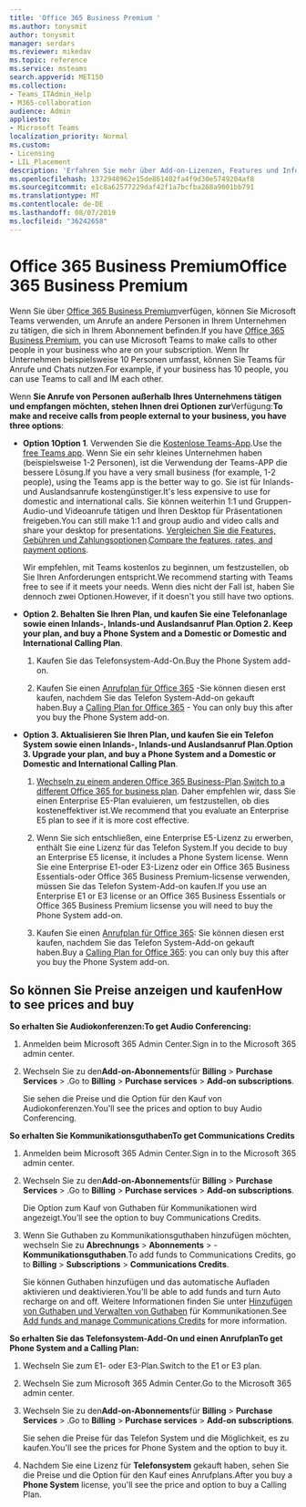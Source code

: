 ```yaml
---
title: 'Office 365 Business Premium '
ms.author: tonysmit
author: tonysmit
manager: serdars
ms.reviewer: mikedav
ms.topic: reference
ms.service: msteams
search.appverid: MET150
ms.collection:
- Teams_ITAdmin_Help
- M365-collaboration
audience: Admin
appliesto:
- Microsoft Teams
localization_priority: Normal
ms.custom:
- Licensing
- LIL_Placement
description: 'Erfahren Sie mehr über Add-on-Lizenzen, Features und Informationen zum Kauf von Office 365 Business Premium-Plänen. '
ms.openlocfilehash: 1372948962e15de861402fa4f9d30e5749204af8
ms.sourcegitcommit: e1c8a62577229daf42f1a7bcfba268a9001bb791
ms.translationtype: MT
ms.contentlocale: de-DE
ms.lasthandoff: 08/07/2019
ms.locfileid: "36242658"
---
```

# <a name="office-365-business-premium"></a><span data-ttu-id="818bf-103">Office 365 Business Premium</span><span class="sxs-lookup"><span data-stu-id="818bf-103">Office 365 Business Premium</span></span>

<span data-ttu-id="818bf-104">Wenn Sie über [Office 365 Business Premium](https://products.office.com/en/business/office-365-business-premium)verfügen, können Sie Microsoft Teams verwenden, um Anrufe an andere Personen in Ihrem Unternehmen zu tätigen, die sich in Ihrem Abonnement befinden.</span><span class="sxs-lookup"><span data-stu-id="818bf-104">If you have [Office 365 Business Premium](https://products.office.com/en/business/office-365-business-premium), you can use Microsoft Teams to make calls to other people in your business who are on your subscription.</span></span> <span data-ttu-id="818bf-105">Wenn Ihr Unternehmen beispielsweise 10 Personen umfasst, können Sie Teams für Anrufe und Chats nutzen.</span><span class="sxs-lookup"><span data-stu-id="818bf-105">For example, if your business has 10 people, you can use Teams to call and IM each other.</span></span>

<span data-ttu-id="818bf-106">Wenn **Sie Anrufe von Personen außerhalb Ihres Unternehmens tätigen und empfangen möchten, stehen Ihnen drei Optionen zur**Verfügung:</span><span class="sxs-lookup"><span data-stu-id="818bf-106">**To make and receive calls from people external to your business, you have three options**:</span></span>

- <span data-ttu-id="818bf-107">**Option 1**</span><span class="sxs-lookup"><span data-stu-id="818bf-107">**Option 1**.</span></span> <span data-ttu-id="818bf-108">Verwenden Sie die [﻿Kostenlose Teams-App](https://products.office.com/microsoft-teams/free).</span><span class="sxs-lookup"><span data-stu-id="818bf-108">Use the [free Teams app](https://products.office.com/microsoft-teams/free).</span></span> <span data-ttu-id="818bf-109">Wenn Sie ein sehr kleines Unternehmen haben (beispielsweise 1-2 Personen), ist die Verwendung der Teams-APP die bessere Lösung.</span><span class="sxs-lookup"><span data-stu-id="818bf-109">If you have a very small business (for example, 1-2 people), using the Teams app is the better way to go.</span></span> <span data-ttu-id="818bf-110">Sie ist für Inlands- und Auslandsanrufe kostengünstiger.</span><span class="sxs-lookup"><span data-stu-id="818bf-110">It's less expensive to use for domestic and international calls.</span></span> <span data-ttu-id="818bf-111">Sie können weiterhin 1:1 und Gruppen-Audio-und Videoanrufe tätigen und Ihren Desktop für Präsentationen freigeben.</span><span class="sxs-lookup"><span data-stu-id="818bf-111">You can still make 1:1 and group audio and video calls and share your desktop for presentations.</span></span> <span data-ttu-id="818bf-112">[Vergleichen Sie die Features, Gebühren und Zahlungsoptionen](https://products.office.com/microsoft-teams/free).</span><span class="sxs-lookup"><span data-stu-id="818bf-112">[Compare the features, rates, and payment options](https://products.office.com/microsoft-teams/free).</span></span>

     <span data-ttu-id="818bf-113">Wir empfehlen, mit Teams kostenlos zu beginnen, um festzustellen, ob Sie Ihren Anforderungen entspricht.</span><span class="sxs-lookup"><span data-stu-id="818bf-113">We recommend starting with Teams free to see if it meets your needs.</span></span> <span data-ttu-id="818bf-114">Wenn dies nicht der Fall ist, haben Sie dennoch zwei Optionen.</span><span class="sxs-lookup"><span data-stu-id="818bf-114">However, if it doesn't you still have two options.</span></span>

- <span data-ttu-id="818bf-115">**Option 2. Behalten Sie Ihren Plan, und kaufen Sie eine Telefonanlage sowie einen Inlands-, Inlands-und Auslandsanruf Plan**.</span><span class="sxs-lookup"><span data-stu-id="818bf-115">**Option 2. Keep your plan, and buy a Phone System and a Domestic or Domestic and International Calling Plan**.</span></span>
    1. <span data-ttu-id="818bf-116">Kaufen Sie das Telefonsystem-Add-On.</span><span class="sxs-lookup"><span data-stu-id="818bf-116">Buy the Phone System add-on.</span></span>
    
    2. <span data-ttu-id="818bf-117">Kaufen Sie einen [Anrufplan für Office 365](../calling-plans-for-office-365.md) -Sie können diesen erst kaufen, nachdem Sie das Telefon System-Add-on gekauft haben.</span><span class="sxs-lookup"><span data-stu-id="818bf-117">Buy a [Calling Plan for Office 365](../calling-plans-for-office-365.md) - You can only buy this after you buy the Phone System add-on.</span></span>
    
- <span data-ttu-id="818bf-118">**Option 3. Aktualisieren Sie Ihren Plan, und kaufen Sie ein Telefon System sowie einen Inlands-, Inlands-und Auslandsanruf Plan**.</span><span class="sxs-lookup"><span data-stu-id="818bf-118">**Option 3. Upgrade your plan, and buy a Phone System and a Domestic or Domestic and International Calling Plan**.</span></span>

    1. <span data-ttu-id="818bf-119">[Wechseln zu einem anderen Office 365 Business-Plan](https://support.office.com/article/73318661-8f33-478b-bcc7-fb8d69dbb22a).</span><span class="sxs-lookup"><span data-stu-id="818bf-119">[Switch to a different Office 365 for business plan](https://support.office.com/article/73318661-8f33-478b-bcc7-fb8d69dbb22a).</span></span> <span data-ttu-id="818bf-120">Daher empfehlen wir, dass Sie einen Enterprise E5-Plan evaluieren, um festzustellen, ob dies kosteneffektiver ist.</span><span class="sxs-lookup"><span data-stu-id="818bf-120">We recommend that you evaluate an Enterprise E5 plan to see if it is more cost effective.</span></span>

    2. <span data-ttu-id="818bf-121">Wenn Sie sich entschließen, eine Enterprise E5-Lizenz zu erwerben, enthält Sie eine Lizenz für das Telefon System.</span><span class="sxs-lookup"><span data-stu-id="818bf-121">If you decide to buy an Enterprise E5 license, it includes a Phone System license.</span></span> <span data-ttu-id="818bf-122">Wenn Sie eine Enterprise E1-oder E3-Lizenz oder ein Office 365 Business Essentials-oder Office 365 Business Premium-licsense verwenden, müssen Sie das Telefon System-Add-on kaufen.</span><span class="sxs-lookup"><span data-stu-id="818bf-122">If you use an Enterprise E1 or E3 license or an Office 365 Business Essentials or Office 365 Business Premium licsense you will need to buy the Phone System add-on.</span></span>
    
    3. <span data-ttu-id="818bf-123">Kaufen Sie einen [Anrufplan für Office 365](../calling-plans-for-office-365.md): Sie können diesen erst kaufen, nachdem Sie das Telefon System-Add-on gekauft haben.</span><span class="sxs-lookup"><span data-stu-id="818bf-123">Buy a [Calling Plan for Office 365](../calling-plans-for-office-365.md): you can only buy this after you buy the Phone System add-on.</span></span>

## <a name="how-to-see-prices-and-buy"></a><span data-ttu-id="818bf-124">So können Sie Preise anzeigen und kaufen</span><span class="sxs-lookup"><span data-stu-id="818bf-124">How to see prices and buy</span></span>
<span data-ttu-id="818bf-125"><a name="bkmk_buypremium"> </a></span><span class="sxs-lookup"><span data-stu-id="818bf-125"></span></span>

 <span data-ttu-id="818bf-126">**So erhalten Sie Audiokonferenzen:**</span><span class="sxs-lookup"><span data-stu-id="818bf-126">**To get Audio Conferencing:**</span></span>

1. <span data-ttu-id="818bf-127">Anmelden beim Microsoft 365 Admin Center.</span><span class="sxs-lookup"><span data-stu-id="818bf-127">Sign in to the Microsoft 365 admin center.</span></span>

2. <span data-ttu-id="818bf-128">Wechseln Sie zu den**Add-on-Abonnements**für **Billing** > **Purchase Services** > .</span><span class="sxs-lookup"><span data-stu-id="818bf-128">Go to **Billing** > **Purchase services** > **Add-on subscriptions**.</span></span>

   <span data-ttu-id="818bf-129">Sie sehen die Preise und die Option für den Kauf von Audiokonferenzen.</span><span class="sxs-lookup"><span data-stu-id="818bf-129">You'll see the prices and option to buy Audio Conferencing.</span></span>

<span data-ttu-id="818bf-130">**So erhalten Sie Kommunikationsguthaben**</span><span class="sxs-lookup"><span data-stu-id="818bf-130">**To get Communications Credits**</span></span>

1. <span data-ttu-id="818bf-131">Anmelden beim Microsoft 365 Admin Center.</span><span class="sxs-lookup"><span data-stu-id="818bf-131">Sign in to the Microsoft 365 admin center.</span></span>

2. <span data-ttu-id="818bf-132">Wechseln Sie zu den**Add-on-Abonnements**für **Billing** > **Purchase Services** > .</span><span class="sxs-lookup"><span data-stu-id="818bf-132">Go to **Billing** > **Purchase services** > **Add-on subscriptions**.</span></span>

   <span data-ttu-id="818bf-133">Die Option zum Kauf von Guthaben für Kommunikationen wird angezeigt.</span><span class="sxs-lookup"><span data-stu-id="818bf-133">You’ll see the option to buy Communications Credits.</span></span>

3. <span data-ttu-id="818bf-134">Wenn Sie Guthaben zu Kommunikationsguthaben hinzufügen möchten, wechseln Sie zu **Abrechnungs** > **Abonnements** > -**Kommunikationsguthaben**.</span><span class="sxs-lookup"><span data-stu-id="818bf-134">To add funds to Communications Credits, go to **Billing** > **Subscriptions** > **Communications Credits**.</span></span>

    <span data-ttu-id="818bf-135">Sie können Guthaben hinzufügen und das automatische Aufladen aktivieren und deaktivieren.</span><span class="sxs-lookup"><span data-stu-id="818bf-135">You'll be able to add funds and turn Auto recharge on and off.</span></span> <span data-ttu-id="818bf-136">Weitere Informationen finden Sie unter [Hinzufügen von Guthaben und Verwalten von Guthaben](../add-funds-and-manage-communications-credits.md) für Kommunikationen.</span><span class="sxs-lookup"><span data-stu-id="818bf-136">See [Add funds and manage Communications Credits](../add-funds-and-manage-communications-credits.md) for more information.</span></span> 


<span data-ttu-id="818bf-137">**So erhalten Sie das Telefonsystem-Add-On und einen Anrufplan**</span><span class="sxs-lookup"><span data-stu-id="818bf-137">**To get Phone System and a Calling Plan:**</span></span>

1. <span data-ttu-id="818bf-138">Wechseln Sie zum E1- oder E3-Plan.</span><span class="sxs-lookup"><span data-stu-id="818bf-138">Switch to the E1 or E3 plan.</span></span>

2. <span data-ttu-id="818bf-139">Wechseln Sie zum Microsoft 365 Admin Center.</span><span class="sxs-lookup"><span data-stu-id="818bf-139">Go to the Microsoft 365 admin center.</span></span>

3. <span data-ttu-id="818bf-140">Wechseln Sie zu den**Add-on-Abonnements**für **Billing** > **Purchase Services** > .</span><span class="sxs-lookup"><span data-stu-id="818bf-140">Go to **Billing** > **Purchase services** > **Add-on subscriptions**.</span></span>

    <span data-ttu-id="818bf-141">Sie sehen die Preise für das Telefon System und die Möglichkeit, es zu kaufen.</span><span class="sxs-lookup"><span data-stu-id="818bf-141">You'll see the prices for Phone System and the option to buy it.</span></span>

4. <span data-ttu-id="818bf-142">Nachdem Sie eine Lizenz für **Telefonsystem** gekauft haben, sehen Sie die Preise und die Option für den Kauf eines Anrufplans.</span><span class="sxs-lookup"><span data-stu-id="818bf-142">After you buy a **Phone System** license, you'll see the price and option to buy a Calling Plan.</span></span>
